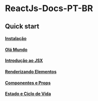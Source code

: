 # **ReactJs-Docs-PT-BR**


## **Quick start**

#### [Instalação](docs/quick-start/instalacao.md)
#### [Olá Mundo](docs/quick-start/ola-mundo.md)
#### [Introdução ao JSX](docs/quick-start/introducao-jsx.md)
#### [Renderizando Elementos](docs/quick-start/renderizando-elementos.md)
#### [Componentes e Props](docs/quick-start/componentes-props.md)
#### [Estado e Ciclo de Vida](docs/quick-start/estado-ciclo-vida.md)